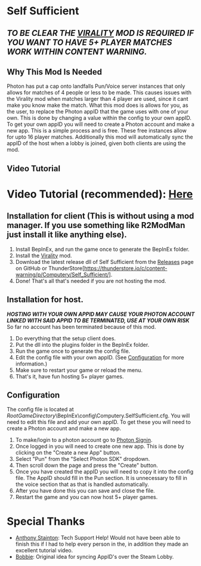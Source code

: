 # Self Sufficient

## ***TO BE CLEAR THE [VIRALITY](https://thunderstore.io/c/content-warning/p/MaxWasUnavailable/Virality/) MOD IS REQUIRED IF YOU WANT TO HAVE 5+ PLAYER MATCHES WORK WITHIN CONTENT WARNING.***

## Why This Mod Is Needed
Photon has put a cap onto landfalls Pun/Voice server instances that only allows for matches of 4 people or less to be made.
This causes issues with the Virality mod when matches larger than 4 player are used, since it cant make you know make the match.
What this mod does is allows for you, as the user, to replace the Photon appID that the game uses with one of your own.
This is done by changing a value within the config to your own appID.
To get your own appID you will need to create a Photon account and make a new app. This is a simple process and is free.
These free instances allow for upto 16 player matches.
Additionally this mod will automatically sync the appID of the host when a lobby is joined, given both clients are using the mod.

## Video Tutorial
# Video Tutorial (recommended): [Here](https://www.youtube.com/watch?v=8Q6J9Q1Q9ZQ)

## Installation for client (This is without using a mod manager. If you use something like R2ModMan just install it like anything else).
1. Install BepInEx, and run the game once to generate the BepInEx folder.
2. Install the [Virality](https://thunderstore.io/c/content-warning/p/MaxWasUnavailable/Virality/) mod.
3. Download the latest release dll of Self Sufficient from the [Releases](https://github.com/C0mputery/SelfSufficient/releases) page on GitHub or ThunderStore[https://thunderstore.io/c/content-warning/p/Computery/Self_Sufficient/].
4. Done! That's all that's needed if you are not hosting the mod.

## Installation for host.
***HOSTING WITH YOUR OWN APPID MAY CAUSE YOUR PHOTON ACCOUNT LINKED WITH SAID APPID TO BE TERMINATED, USE AT YOUR OWN RISK*** </br>
So far no account has been terminated because of this mod. </br>
1. Do everything that the setup client does.
2. Put the dll into the plugins folder in the BepInEx folder.
3. Run the game once to generate the config file.
4. Edit the config file with your own appID. (See [Configuration](#Configuration) for more information.)
6. Make sure to restart your game or reload the menu.
7. That's it, have fun hosting 5+ player games.

## Configuration
The config file is located at *RootGameDirectory*\BepInEx\config\Computery.SelfSufficient.cfg.
You will need to edit this file and add your own appID. To get these you will need to create a Photon account and make a new app.

1. To make/login to a photon account go to [Photon Signin](https://id.photonengine.com/account/).
2. Once logged in you will need to create one new app. This is done by clicking on the "Create a new App" button.
4. Select "Pun" from the "Select Photon SDK" dropdown.
5. Then scroll down the page and press the "Create" button.
9. Once you have created the appID you will need to copy it into the config file. The AppID should fill in the Pun section. It is unnecessary to fill in the voice section that as that is handled automatically.
10. After you have done this you can save and close the file.
11. Restart the game and you can now host 5+ player games.

# Special Thanks
- [Anthony Stainton](https://github.com/ItzRock): Tech Support Help! Would not have been able to finish this if I had to help every person in the, in addition they made an excellent tutorial video.
- [Bobbie](https://github.com/legoandmars/Virality): Original idea for syncing AppID's over the Steam Lobby.
